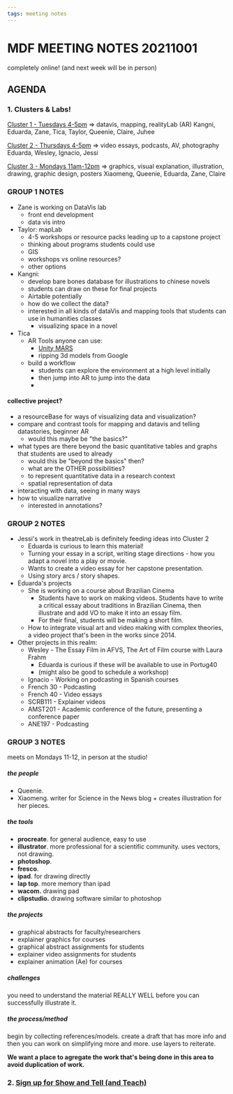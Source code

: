 ```yaml
---
tags: meeting notes
---
```


# MDF MEETING NOTES 20211001

completely online! (and next week will be in person)

## AGENDA

### 1. Clusters & Labs!

[Cluster 1 - Tuesdays 4-5pm](http://whenisgood.net/k5npiz7/results/si2r49y)
    => datavis, mapping, realityLab (AR)
    Kangni, Eduarda, Zane, Tica, Taylor, Queenie, Claire, Juhee
    
    
[Cluster 2 - Thursdays 4-5pm](http://whenisgood.net/2c9g2tg/results/gayyp34)
    => video essays, podcasts, AV, photography
    Eduarda, Wesley, Ignacio, Jessi
    
[Cluster 3 - Mondays 11am-12pm](http://whenisgood.net/jq4ejmw/results/zqgw7rf)
    => graphics, visual explanation, illustration, drawing, graphic design, posters
    Xiaomeng, Queenie, Eduarda, Zane, Claire


### GROUP 1 NOTES

* Zane is working on DataVis lab
    * front end development
    * data vis intro
* Taylor: mapLab
    * 4-5 workshops or resource packs leading up to a capstone project
    * thinking about programs students could use
    * GIS
    * workshops vs online resources?
    * other options
* Kangni:
    * develop bare bones database for illustrations to chinese novels
    * students can draw on these for final projects
    * Airtable potentially
    * how do we collect the data?
    * interested in all kinds of dataVis and mapping tools that students can use in humanities classes
        * visualizing space in a novel
* Tica
    * AR Tools anyone can use:
        * [Unity MARS](https://unity.com/products/unity-mars)
        * ripping 3d models from Google
    * build a workflow
        * students can explore the environment at a high level initially
        * then jump into AR to jump into the data
        * 

#### collective project?
- a resourceBase for ways of visualizing data and visualization?
- compare and contrast tools for mapping and datavis and telling datastories, beginner AR 
    - would this maybe be "the basics?"
- what types are there beyond the basic quantitative tables and graphs that students are used to already
    - would this be "beyond the basics" then?
    - what are the OTHER possibilities?
    - to represent quantitative data in a research context
    - spatial representation of data
- interacting with data, seeing in many ways
- how to visualize narrative
    - interested in annotations?


### GROUP 2 NOTES
* Jessi's work in theatreLab is definitely feeding ideas into Cluster 2
    * Eduarda is curious to learn this material!
    * Turning your essay in a script, writing stage directions - how you adapt a novel into a play or movie.
    * Wants to create a video essay for her capstone presentation.
    * Using story arcs / story shapes.
* Eduarda's projects 
    * She is working on a course about Brazilian Cinema
        * Students have to work on making videos. Students have to write a critical essay about traditions in Brazilian Cinema, then illustrate and add VO to make it into an essay film.
        * For their final, students will be making a short film.
    * How to integrate visual art and video making with complex theories, a video project that's been in the works since 2014.
* Other projects in this realm:
    * Wesley - The Essay Film in AFVS, The Art of Film course with Laura Frahm
        * Eduarda is curious if these will be available to use in Portug40
        * (might also be good to schedule a workshop)
    * Ignacio - Working on podcasting in Spanish courses
    * French 30 - Podcasting
    * French 40 - Video essays
    * SCRB111 - Explainer videos
    * AMST201 - Academic conference of the future, presenting a conference paper
    * ANE197 - Podcasting



### GROUP 3 NOTES
meets on Mondays 11-12, in person at the studio!


##### the people
* Queenie. 
* Xiaomeng. writer for Science in the News blog + creates illustration for her pieces.

##### the tools
* **procreate**. for general audience, easy to use
* **illustrator**. more professional for a scientific community. uses vectors, not drawing.
* **photoshop**. 
* **fresco**.
* **ipad**. for drawing directly
* **lap top**. more memory than ipad
* **wacom.** drawing pad
* **clipstudio.** drawing software similar to photoshop

##### the projects
* graphical abstracts for faculty/researchers
* explainer graphics for courses
* graphical abstract assignments for students
* explainer video assignments for students
* explainer animation (Ae) for courses

##### challenges
you need to understand the material REALLY WELL before you can successfully illustrate it.

##### the process/method
begin by collecting references/models. create a draft that has more info and then you can work on simplifying more and more. use layers to reiterate.

**We want a place to agregate the work that's being done in this area to avoid duplication of work.**

### 2. [Sign up for Show and Tell (and Teach)](https://hackmd.io/cLEYB_NjRF6GJ6s_GzndsQ)










